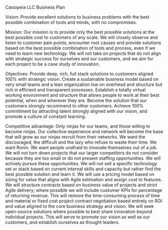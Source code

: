 Casiopeia LLC 
Business Plan

Vision: Provide excellent solutions to business problems with the best possible combination of tools and minds, with no compromises.

Mission: Our mission is to provide only the best possible solutions at the best possible cost to customers of any scale. We will closely observe and listen to customer pain points, encounter root causes and provide solutions based on the best possible combination of tools and process, even if we need to learn new technology. We will not take on projects that do not align with strategic success for ourselves and our customers, and we aim for each project to be a case study of innovation.

Objectives:
Provide deep, rich, full stack solutions to customers aligned 100% with strategic vision.
Create a sustainable business model based on very small teams and a lean organization low on overhead and structure but rich in efficient and transparent processes.
Establish a totally virtual working environment and structure that allows people to work at their best potential, when and wherever they are.
Become the solution that our customers strongly recommend to other customers.
Achieve 100% commitment by attracting talent strongly aligned with our vision, and promote a culture of constant learning.

Competitive advantage:
Only ninjas for our teams, and those willing to become ninjas. Our collective experience and network will become the base that will grow as our ninjas recruit from their networks. We want the discouraged, the difficult and the lazy who refuse to waste their time. We want Ronin. We want people unafraid to innovate themselves out of a job.
We will not turn down projects that our larger competitors do not consider because they are too small or do not present staffing opportunities. We will actively pursue these opportunities.
We will not sell a specific technology set or stack based on current internal skills and capacity but rather find the best possible solution and learn it.
We will use a pricing model based on sizing for value that aligns with Agile estimation and assign cost to features.
We will structure contracts based on business value of projects and strict Agile delivery; where possible we will include customer KPIs for percentage of returning revenue. This will remove the time-consuming process of time and material or fixed cost project contract negotiation based entirely on ROI and value aligned to the core business strategy and vision.
We will seek open-source solutions where possible to best share innovation beyond individual projects. This will serve to promote our vision as well as our customers, and establish ourselves as thought leaders.


